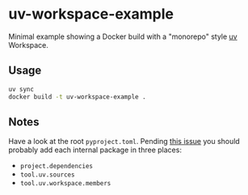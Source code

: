 # uv-workspace-example

Minimal example showing a Docker build with a "monorepo" style [uv](https://docs.astral.sh/uv/) Workspace.

## Usage
```bash
uv sync
docker build -t uv-workspace-example .
```

## Notes
Have a look at the root `pyproject.toml`. Pending [this issue](https://github.com/astral-sh/uv/issues/6935) you should probably add each internal package in three places:
- `project.dependencies`
- `tool.uv.sources`
- `tool.uv.workspace.members`

